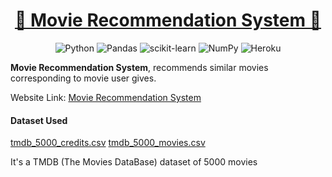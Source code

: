 <h1 align="center"> <a href="https://github.com/anugoyal998/MeChat"><strong> 🎥 Movie Recommendation System 🎥</strong></a></h1>
<div align="center">

![Python](https://img.shields.io/badge/python-3670A0?style=for-the-badge&logo=python&logoColor=ffdd54)  ![Pandas](https://img.shields.io/badge/pandas-%23150458.svg?style=for-the-badge&logo=pandas&logoColor=white)  ![scikit-learn](https://img.shields.io/badge/scikit--learn-%23F7931E.svg?style=for-the-badge&logo=scikit-learn&logoColor=white)  ![NumPy](https://img.shields.io/badge/numpy-%23013243.svg?style=for-the-badge&logo=numpy&logoColor=white)  ![Heroku](https://img.shields.io/badge/heroku-%23430098.svg?style=for-the-badge&logo=heroku&logoColor=white)

<div>

<div align="start">

**Movie Recommendation System**, recommends similar movies corresponding to movie user gives.

Website Link: [Movie Recommendation System](https://movie-recommendation-system-py.herokuapp.com)

#### Dataset Used
[tmdb_5000_credits.csv](https://www.kaggle.com/datasets/tmdb/tmdb-movie-metadata?select=tmdb_5000_movies.csv)
[tmdb_5000_movies.csv](https://www.kaggle.com/datasets/tmdb/tmdb-movie-metadata?select=tmdb_5000_movies.csv)

It's a TMDB (The Movies DataBase) dataset of 5000 movies


<div>